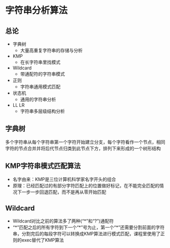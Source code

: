# 字符串分析算法
## 总论
* 字典树
  * 大量高重复字符串的存储与分析
* KMP
  * 在长字符串里找模式
* Wildcard
  * 带通配符的字符串模式
* 正则
  * 字符串通用模式匹配
* 状态机
  * 通用的字符串分析
* LL LR
  * 字符串多层级结构分析
## 字典树
多个字符串从每个字符串第一个字符开始建立分支，每个字符看作一个节点，相同字符的节点合并并将后代节点归类到此节点下方，排列下来形成的一个树形结构
## KMP字符串模式匹配算法
* 名字由来：KMP是三位计算机科学家名字开头的组合
* 原理：已经匹配过的有部分字符匹配上的位置做好标记，在不能完全匹配的情况下一步一步回退匹配，而不是再从零开始匹配
## Wildcard
* Wildcard对比之前的算法多了两种(“\*”和“?”)通配符
* “\*”匹配之后的所有字符到下一个“\*”号为止，第一个“\*”还需要分割前面的字符串，分割完后的每段字符可以转换成KMP算法进行模式匹配，课程里使用了正则的exec替代了KMP算法